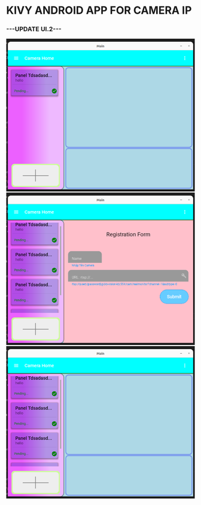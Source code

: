 
<h1>KIVY ANDROID APP FOR CAMERA IP</h1>

<h3>---UPDATE UI.2---</h3>


  
<img src='https://github.com/kinhcan060203/Kivy-Camera-IP/blob/da660b6380a080d61831c115463777941365d5dd/progress/update.2/Screenshot%20from%202023-12-30%2011-58-31.png' width='650'>
<img src='https://github.com/kinhcan060203/Kivy-Camera-IP/blob/8a3a56a4d38e7ae7652b4e83a58c3449f7ec2ee5/progress/update.2/Screenshot%20from%202023-12-30%2011-58-46.png' width='650'>
<img src='https://github.com/kinhcan060203/Kivy-Camera-IP/blob/8a3a56a4d38e7ae7652b4e83a58c3449f7ec2ee5/progress/update.2/Screenshot%20from%202023-12-30%2011-58-53.png' width='650'>

